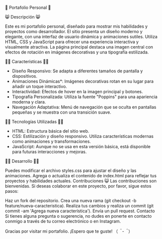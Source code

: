 📗 Portafolio Personal 📕

😸 Descripción 😸

Este es mi portafolio personal, diseñado para mostrar mis habilidades y proyectos como desarrollador. El sitio presenta un diseño moderno y elegante, con una interfaz de usuario dinámica y animaciones sutiles. Utiliza HTML, CSS y JavaScript para ofrecer una experiencia interactiva y visualmente atractiva. La página principal destaca una imagen central con efectos de rotación en imágenes decorativas y una tipografía estilizada.

👻👻 Características 👻👻

- Diseño Responsivo: Se adapta a diferentes tamaños de pantalla y dispositivos.
- Animaciones Dinámicas*: Imágenes decorativas rotan en su lugar para añadir un toque interactivo.
- Interactividad: Efectos de hover en la imagen principal y botones.
- Tipografía Personalizada: Utiliza la fuente "Poppins" para una apariencia moderna y clara.
- Navegación Adaptativa: Menú de navegación que se oculta en pantallas pequeñas y se muestra con una transición suave.

👾👾 Tecnologías Utilizadas 👾👾

- HTML: Estructura básica del sitio web.
- CSS: Estilización y diseño responsivo. Utiliza características modernas como animaciones y transformaciones.
- JavaScript: Aunque no se usa en esta versión básica, está disponible para futuras interacciones y mejoras.

🤖🤖 Desarrollo 🤖🤖

Puedes modificar el archivo styles.css para ajustar el diseño y las animaciones.
Agrega o actualiza el contenido de index.html para reflejar tus proyectos y habilidades actuales.
Contribuciones
😺 Las contribuciones son bienvenidas. Si deseas colaborar en este proyecto, por favor, sigue estos pasos:

Haz un fork del repositorio.
Crea una nueva rama (git checkout -b feature/nueva-caracteristica).
Realiza tus cambios y realiza un commit (git commit -am 'Agrega nueva característica').
Envía un pull request.
Contacto
Si tienes alguna pregunta o sugerencia, no dudes en ponerte en contacto conmigo a través de tu correo electrónico o en Instagram.

Gracias por visitar mi portafolio. ¡Espero que te guste! （*＾-＾*）
